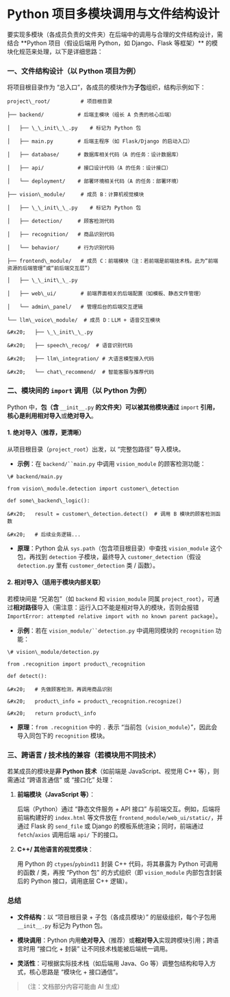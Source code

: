 # Python 项目多模块调用与文件结构设计

要实现多模块（各成员负责的文件夹）在后端中的调用与合理的文件结构设计，需结合 \*\*Python 项目（假设后端用 Python，如 Django、Flask 等框架）\*\* 的模块化规范来处理，以下是详细思路：

### 一、文件结构设计（以 Python 项目为例）

将项目根目录作为 “总入口”，各成员的模块作为**子包**组织，结构示例如下：



```
project\_root/          # 项目根目录

├── backend/           # 后端主模块（组长 A 负责的核心后端）

│   ├── \_\_init\_\_.py    # 标记为 Python 包

│   ├── main.py        # 后端主程序（如 Flask/Django 的启动入口）

│   ├── database/      # 数据库相关代码（A 的任务：设计数据库）

│   ├── api/           # 接口设计代码（A 的任务：设计接口）

│   └── deployment/    # 部署环境相关代码（A 的任务：部署环境）

├── vision\_module/     # 成员 B：计算机视觉模块

│   ├── \_\_init\_\_.py    # 标记为 Python 包

│   ├── detection/     # 顾客检测代码

│   ├── recognition/   # 商品识别代码

│   └── behavior/      # 行为识别代码

├── frontend\_module/   # 成员 C：前端模块（注：若前端是前端技术栈，此为“前端资源的后端管理”或“前后端交互层”）

│   ├── \_\_init\_\_.py

│   ├── web\_ui/        # 前端界面相关的后端配置（如模板、静态文件管理）

│   └── admin\_panel/   # 管理后台的后端交互逻辑

└── llm\_voice\_module/  # 成员 D：LLM + 语音交互模块

&#x20;   ├── \_\_init\_\_.py

&#x20;   ├── speech\_recog/  # 语音识别代码

&#x20;   ├── llm\_integration/ # 大语言模型接入代码

&#x20;   └── chat\_recommend/  # 智能客服与推荐代码
```

### 二、模块间的 `import` 调用（以 Python 为例）

Python 中，**包（含&#x20;**`__init__.py`**&#x20;的文件夹）可以被其他模块通过&#x20;**`import`**&#x20;引用，核心是利用相对导入**或**绝对导入**。

#### 1. 绝对导入（推荐，更清晰）

从项目根目录（`project_root`）出发，以 “完整包路径” 导入模块。



* **示例**：在 `backend/``main.py` 中调用 `vision_module` 的顾客检测功能：



```
\# backend/main.py

from vision\_module.detection import customer\_detection

def some\_backend\_logic():

&#x20;   result = customer\_detection.detect()  # 调用 B 模块的顾客检测函数

&#x20;   # 后续业务逻辑...
```



* **原理**：Python 会从 `sys.path`（包含项目根目录）中查找 `vision_module` 这个包，再找到 `detection` 子模块，最终导入 `customer_detection`（假设 `detection.py` 里有 `customer_detection` 类 / 函数）。

#### 2. 相对导入（适用于模块内部关联）

若模块间是 “兄弟包”（如 `backend` 和 `vision_module` 同属 `project_root`），可通过**相对路径**导入（需注意：运行入口不能是相对导入的模块，否则会报错 `ImportError: attempted relative import with no known parent package`）。



* **示例**：若在 `vision_module/``detection.py` 中调用同模块的 `recognition` 功能：



```
\# vision\_module/detection.py

from .recognition import product\_recognition

def detect():

&#x20;   # 先做顾客检测，再调用商品识别

&#x20;   product\_info = product\_recognition.recognize()

&#x20;   return product\_info
```



* **原理**：`from .recognition` 中的 `.` 表示 “当前包（`vision_module`）”，因此会导入同包下的 `recognition` 模块。

### 三、跨语言 / 技术栈的兼容（若模块用不同技术）

若某成员的模块是**非 Python 技术**（如前端是 JavaScript、视觉用 C++ 等），则需通过 “跨语言通信” 或 “接口化” 处理：



1. **前端模块（JavaScript 等）**：

   后端（Python）通过 “静态文件服务 + API 接口” 与前端交互。例如，后端将前端构建好的 `index.html` 等文件放在 `frontend_module/web_ui/static/`，并通过 Flask 的 `send_file` 或 Django 的模板系统渲染；同时，前端通过 `fetch`/`axios` 调用后端 `api/` 下的接口。

2. **C++/ 其他语言的视觉模块**：

   用 Python 的 `ctypes`/`pybind11` 封装 C++ 代码，将其暴露为 Python 可调用的函数 / 类，再按 “Python 包” 的方式组织（即 `vision_module` 内部包含封装后的 Python 接口，调用底层 C++ 逻辑）。

### 总结



* **文件结构**：以 “项目根目录 + 子包（各成员模块）” 的层级组织，每个子包用 `__init__.py` 标记为 Python 包。

* **模块调用**：Python 内用**绝对导入**（推荐）或**相对导入**实现跨模块引用；跨语言时用 “接口化 + 封装” 让不同技术栈能被后端统一调用。

* **灵活性**：可根据实际技术栈（如后端用 Java、Go 等）调整包结构和导入方式，核心思路是 “模块化 + 接口通信”。

> （注：文档部分内容可能由 AI 生成）